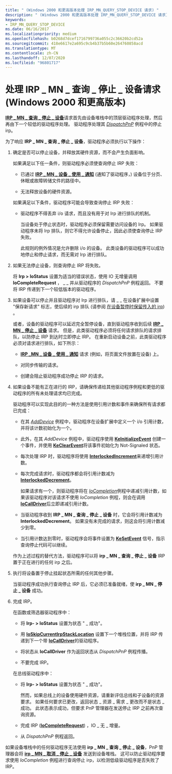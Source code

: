 ```yaml
---
title: " (Windows 2000 和更高版本处理 IRP_MN_QUERY_STOP_DEVICE 请求) "
description: " (Windows 2000 和更高版本处理 IRP_MN_QUERY_STOP_DEVICE 请求) "
keywords:
- IRP_MN_QUERY_STOP_DEVICE
ms.date: 06/16/2017
ms.localizationpriority: medium
ms.openlocfilehash: b0268d7dcef1716799736a055c2c36620b2cd52a
ms.sourcegitcommit: 418e6617e2a695c9cb4b37b5b60e264760858acd
ms.translationtype: MT
ms.contentlocale: zh-CN
ms.lasthandoff: 12/07/2020
ms.locfileid: "96801717"
---
```

# <a name="handling-an-irp_mn_query_stop_device-request-windows-2000-and-later"></a>处理 IRP \_ MN \_ 查询 \_ 停止 \_ 设备请求 (Windows 2000 和更高版本) 





[**IRP \_ MN \_ 查询 \_ 停止 \_ 设备**](./irp-mn-query-stop-device.md)请求首先由设备堆栈中的顶层驱动程序处理，然后再由下一个较低的驱动程序处理。 驱动程序处理其 [*DispatchPnP*](/windows-hardware/drivers/ddi/wdm/nc-wdm-driver_dispatch) 例程中的停止 irp。

为了响应 **IRP \_ MN \_ 查询 \_ 停止 \_ 设备**，驱动程序必须执行以下操作：

1.  确定是否可以停止设备，并释放其硬件资源，而不会产生负面影响。

    如果满足以下任一条件，则驱动程序必须使查询停止 IRP 失败：

    -   已通过 [**IRP \_ MN \_ 设备 \_ 使用 \_ 通知**](./irp-mn-device-usage-notification.md) (通知了驱动程序，) 设备位于分页、休眠或故障转储文件的路径中。

    -   无法释放设备的硬件资源。

    如果满足以下条件，驱动程序可能会导致查询停止 IRP 失败：

    -   驱动程序不得丢弃 i/o 请求，而且没有用于对 Irp 进行排队的机制。

        当设备处于停止状态时，驱动程序必须保留需要访问设备的 Irp。 如果驱动程序未将 Irp 排队，则它不得允许设备停止，因此必须使查询停止 IRP 失败。

        此规则的例外情况是允许删除 i/o 的设备。 此类设备的驱动程序可以成功地停止和停止请求，而无需对 Irp 进行排队。

2.  如果无法停止设备，则查询停止 IRP 将失败。

    将 **Irp &gt; IoStatus** 设置为适当的错误状态，使用 IO 无增量调用 **IoCompleteRequest** ， \_ \_ 并从驱动程序的 *DispatchPnP* 例程返回。 不要将 IRP 传递到下一个较低版本的驱动程序。

3.  如果设备可以停止并且驱动程序对 Irp 进行排队，请 \_ \_ 在设备扩展中设置 "保存新请求" 标志，使后续的 irp 排队 (请参阅 [在设备暂停时保留传入的 irp](holding-incoming-irps-when-a-device-is-paused.md)) 。

    或者，设备的驱动程序可以延迟完全暂停设备，直到驱动程序收到后续 [**IRP \_ MN \_ 停止 \_ 设备**](./irp-mn-stop-device.md) 请求。 但是，此类驱动程序必须将任何请求排队的请求排队，以防停止 IRP 到达时立即停止 IRP。 在重新启动设备之前，此类驱动程序必须对请求进行排队，如下所示：

    -   [**IRP \_MN \_ 设备 \_ 使用 \_ 通知**](./irp-mn-device-usage-notification.md) 请求 (例如，将页面文件放置在设备) 上。

    -   对同步传输的请求。

    -   创建会阻止驱动程序成功停止 IRP 的请求。

4.  如果设备不能有正在进行的 IRP，请确保传递给其他驱动程序例程和更低的驱动程序的所有未处理请求均已完成。

    驱动程序可以实现此目的的一种方法是使用引用计数和事件来确保所有请求都已完成：

    -   在其 [*AddDevice*](/windows-hardware/drivers/ddi/wdm/nc-wdm-driver_add_device) 例程中，驱动程序在设备扩展中定义一个 i/o 引用计数，并将该计数初始化为一个。

    -   此外，在其 *AddDevice* 例程中，驱动程序使用 [**KeInitializeEvent**](/windows-hardware/drivers/ddi/wdm/nf-wdm-keinitializeevent) 创建一个事件，并使用 [**KeClearEvent**](/windows-hardware/drivers/ddi/wdm/nf-wdm-keclearevent)将该事件初始化为 Not-Signaled 状态。
    -   每次处理 IRP 时，驱动程序将使用 [**InterlockedIncrement**](/windows-hardware/drivers/ddi/wdm/nf-wdm-interlockedincrement)来递增引用计数。

    -   每次完成请求时，驱动程序都会将引用计数减为 [**InterlockedDecrement**](/windows-hardware/drivers/ddi/wdm/nf-wdm-interlockeddecrement)。

        如果请求有一个，则驱动程序将在 [*IoCompletion*](/windows-hardware/drivers/ddi/wdm/nc-wdm-io_completion_routine)例程中递减引用计数，如果该驱动程序对该请求不使用 *IoCompletion* 例程，则会在调用 [**IoCallDriver**](/windows-hardware/drivers/ddi/wdm/nf-wdm-iocalldriver)后立即递减引用计数。

    -   当驱动程序收到 **IRP \_ MN \_ 查询 \_ 停止 \_ 设备** 时，它会将引用计数减为 **InterlockedDecrement**。 如果没有未完成的请求，则这会将引用计数减少到零。

    -   当引用计数达到零时，驱动程序会将事件设置为 [**KeSetEvent**](/windows-hardware/drivers/ddi/wdm/nf-wdm-kesetevent) 信号，指示查询停止代码可以继续。

    作为上述过程的替代方法，驱动程序可以将 **irp \_ MN \_ 查询 \_ 停止 \_ 设备** IRP 置于正在进行的任何 irp 之后。

5.  执行将设备置于停止挂起状态所需的任何其他步骤。

    当驱动程序成功执行查询停止 IRP 后，它必须已准备就绪，使 **irp \_ MN \_ 停止 \_ 设备** 成功。

6.  完成 IRP。

    在函数或筛选器驱动程序中：

    -   将 **Irp- &gt; IoStatus** 设置为状态 " \_ 成功"。

    -   用 [**IoSkipCurrentIrpStackLocation**](./mm-bad-pointer.md) 设置下一个堆栈位置，并将 IRP 传递到下一个带 [**IoCallDriver**](/windows-hardware/drivers/ddi/wdm/nf-wdm-iocalldriver)的驱动程序。

    -   将状态从 **IoCallDriver** 作为返回状态从 *DispatchPnP* 例程传播。

    -   不要完成 IRP。

    在总线驱动程序中：

    -   将 **Irp- &gt; IoStatus** 设置为状态 " \_ 成功"。

        然而，如果总线上的设备使用硬件资源，请重新评估总线和子设备的资源要求。 如果任何要求已更改，返回状态 \_ 资源 \_ 需求 \_ 更改而不是状态 \_ 成功。 此状态表示成功，但要求 PnP 管理器在发送停止 IRP 之前再次查询资源。

    -   完成 IRP ([**IoCompleteRequest**](/windows-hardware/drivers/ddi/wdm/nf-wdm-iocompleterequest)) ，IO \_ 无 \_ 增量。

    -   从 *DispatchPnP* 例程返回。

如果设备堆栈中的任何驱动程序无法使用 **irp \_ MN \_ 查询 \_ 停止 \_ 设备**，PnP 管理器会将 [**irp \_ MN \_ 取消 \_ 停止 \_ 设备**](./irp-mn-cancel-stop-device.md) 发送到设备堆栈。 这可以防止驱动程序要求使用 *IoCompletion* 例程进行查询停止 irp，以检测低级驱动程序是否失败了 IRP。

 

